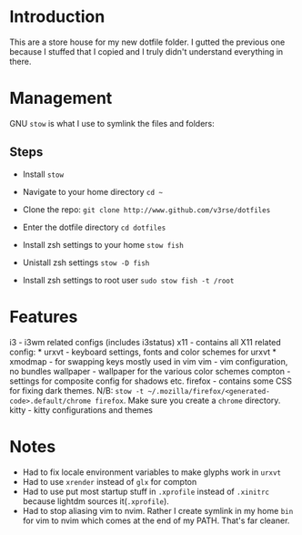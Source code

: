 # Introduction
This are a store house for my new dotfile folder. I gutted the previous one because I stuffed that I copied and I truly didn't understand everything in there.

# Management
GNU `stow` is what I use  to symlink the files and folders:

## Steps
- Install `stow`
- Navigate to your home directory
`cd ~`

- Clone the repo:
`git clone http://www.github.com/v3rse/dotfiles`

- Enter the dotfile directory
`cd dotfiles`

- Install zsh settings to your home
`stow fish`

- Unistall zsh settings
`stow -D fish`

- Install zsh settings to root user
`sudo stow fish -t /root`

# Features
i3  - i3wm related configs (includes i3status)
x11 - contains all X11 related config:
	* urxvt - keyboard settings, fonts and color schemes for urxvt
	* xmodmap - for swapping keys mostly used in vim
vim - vim configuration, no bundles
wallpaper - wallpaper for the various color schemes
compton - settings for composite config for shadows etc.
firefox - contains some CSS for fixing dark themes. N/B:  `stow -t ~/.mozilla/firefox/<generated-code>.default/chrome firefox`. Make sure you create a `chrome` directory.
kitty - kitty configurations and themes


# Notes
- Had to fix locale environment variables to make glyphs work in `urxvt`
- Had to use `xrender` instead of `glx` for compton
- Had to use put most startup stuff in `.xprofile` instead of `.xinitrc` because lightdm sources it(`.xprofile`).
- Had to stop aliasing vim to nvim. Rather I create symlink in my home `bin` for vim to nvim which comes at the end of my PATH. That's far cleaner.
